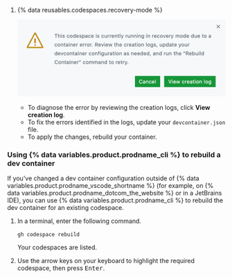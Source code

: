 1. {% data reusables.codespaces.recovery-mode %}

   ![Screenshot of a message saying that the codespace is running in recovery mode. Below the message are buttons labeled "Cancel" and "View creation log."](/assets/images/help/codespaces/recovery-mode-error-message.png)

   - To diagnose the error by reviewing the creation logs, click **View creation log**.
   - To fix the errors identified in the logs, update your `devcontainer.json` file.
   - To apply the changes, rebuild your container.

### Using {% data variables.product.prodname_cli %} to rebuild a dev container

If you've changed a dev container configuration outside of {% data variables.product.prodname_vscode_shortname %} (for example, on {% data variables.product.prodname_dotcom_the_website %} or in a JetBrains IDE), you can use {% data variables.product.prodname_cli %} to rebuild the dev container for an existing codespace.

1. In a terminal, enter the following command.

   ```
   gh codespace rebuild
   ```

   Your codespaces are listed.

1. Use the arrow keys on your keyboard to highlight the required codespace, then press <kbd>Enter</kbd>.
